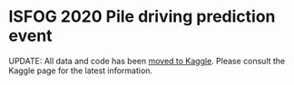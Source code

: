 # ISFOG 2020 Pile driving prediction event

UPDATE: All data and code has been [moved to Kaggle](https://www.kaggle.com/c/isfog2020-pile-driving-predictions/overview). Please consult the Kaggle page for the latest information.